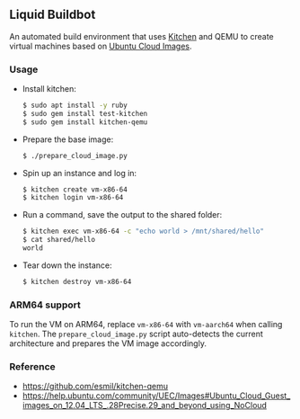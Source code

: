 ## Liquid Buildbot
An automated build environment that uses [Kitchen](http://kitchen.ci) and QEMU
to create virtual machines based on [Ubuntu Cloud
Images](https://cloud-images.ubuntu.com).

### Usage
* Install kitchen:
    ```sh
    $ sudo apt install -y ruby
    $ sudo gem install test-kitchen
    $ sudo gem install kitchen-qemu
    ```

* Prepare the base image:
    ```sh
    $ ./prepare_cloud_image.py
    ```

* Spin up an instance and log in:
    ```sh
    $ kitchen create vm-x86-64
    $ kitchen login vm-x86-64
    ```

* Run a command, save the output to the shared folder:
    ```sh
    $ kitchen exec vm-x86-64 -c "echo world > /mnt/shared/hello"
    $ cat shared/hello
    world
    ```

* Tear down the instance:
    ```sh
    $ kitchen destroy vm-x86-64
    ```

### ARM64 support
To run the VM on ARM64, replace `vm-x86-64` with `vm-aarch64` when calling
`kitchen`. The `prepare_cloud_image.py` script auto-detects the current
architecture and prepares the VM image accordingly.

### Reference
* https://github.com/esmil/kitchen-qemu
* https://help.ubuntu.com/community/UEC/Images#Ubuntu_Cloud_Guest_images_on_12.04_LTS_.28Precise.29_and_beyond_using_NoCloud
